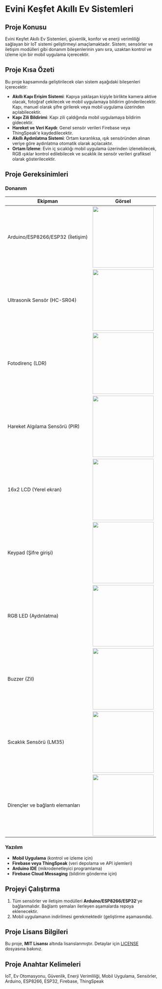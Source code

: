 # Evini Keşfet Akıllı Ev Sistemleri

## Proje Konusu
Evini Keşfet Akıllı Ev Sistemleri, güvenlik, konfor ve enerji verimliliği sağlayan bir IoT sistemi geliştirmeyi amaçlamaktadır. Sistem; sensörler ve iletişim modülleri gibi donanım bileşenlerinin yanı sıra, uzaktan kontrol ve izleme için bir mobil uygulama içerecektir.

## Proje Kısa Özeti
Bu proje kapsamında geliştirilecek olan sistem aşağıdaki bileşenleri içerecektir:
- **Akıllı Kapı Erişim Sistemi**: Kapıya yaklaşan kişiyle birlikte kamera aktive olacak, fotoğraf çekilecek ve mobil uygulamaya bildirim gönderilecektir. Kapı, manuel olarak şifre girilerek veya mobil uygulama üzerinden açılabilecektir.
- **Kapı Zili Bildirimi**: Kapı zili çaldığında mobil uygulamaya bildirim gidecektir.
- **Hareket ve Veri Kaydı**: Genel sensör verileri Firebase veya ThingSpeak'e kaydedilecektir.
- **Akıllı Aydınlatma Sistemi**: Ortam karanlıksa, ışık sensöründen alınan veriye göre aydınlatma otomatik olarak açılacaktır.
- **Ortam İzleme**: Evin iç sıcaklığı mobil uygulama üzerinden izlenebilecek, RGB ışıklar kontrol edilebilecek ve sıcaklık ile sensör verileri grafiksel olarak gösterilecektir.

## Proje Gereksinimleri

### Donanım

| Ekipman | Görsel |
|--------|------|
| Arduino/ESP8266/ESP32 (İletişim) | <img src="https://github.com/furkanyaylaz/EviniKesfet/blob/main/Öneri%20Raporu/Figure/Esp32-Arduino.png" width="200"> |
| Ultrasonik Sensör (HC-SR04) | <img src="https://github.com/furkanyaylaz/EviniKesfet/blob/main/Öneri%20Raporu/Figure/HC-SR04.png" width="200"> |
| Fotodirenç (LDR) | <img src="https://github.com/furkanyaylaz/EviniKesfet/blob/main/Öneri%20Raporu/Figure/LDR.png" width="200"> |
| Hareket Algılama Sensörü (PIR)| <img src="https://github.com/furkanyaylaz/EviniKesfet/blob/main/Öneri%20Raporu/Figure/PIR.png" width="200"> |
| 16x2 LCD (Yerel ekran) | <img src="https://github.com/furkanyaylaz/EviniKesfet/blob/main/Öneri%20Raporu/Figure/LCD.png" width="200"> |
| Keypad (Şifre girişi) | <img src="https://github.com/furkanyaylaz/EviniKesfet/blob/main/Öneri%20Raporu/Figure/Keypad.jpg" width="200"> |
| RGB LED (Aydınlatma) | <img src="https://github.com/furkanyaylaz/EviniKesfet/blob/main/Öneri%20Raporu/Figure/RGB.png" width="200"> |
| Buzzer (Zil) | <img src="https://github.com/furkanyaylaz/EviniKesfet/blob/main/Öneri%20Raporu/Figure/Buzzer.jpg" width="200"> |
| Sıcaklık Sensörü (LM35) | <img src="https://github.com/furkanyaylaz/EviniKesfet/blob/main/Öneri%20Raporu/Figure/LM35.jpg" width="200"> |
| Dirençler ve bağlantı elemanları | <img src="https://github.com/furkanyaylaz/EviniKesfet/blob/main/Öneri%20Raporu/Figure/BaglantiElemanlari.png" width="200"> |


### Yazılım
- **Mobil Uygulama** (kontrol ve izleme için)
- **Firebase veya ThingSpeak** (veri depolama ve API işlemleri)
- **Arduino IDE** (mikrodenetleyici programlama)
- **Firebase Cloud Messaging** (bildirim gönderme için)

## Projeyi Çalıştırma
1. Tüm sensörler ve iletişim modülleri **Arduino/ESP8266/ESP32**'ye bağlanmalıdır. Bağlantı şemaları ilerleyen aşamalarda repoya eklenecektir.
2. Mobil uygulamanın indirilmesi gerekmektedir (geliştirme aşamasında).

## Proje Lisans Bilgileri
Bu proje, **MIT Lisansı** altında lisanslanmıştır. Detaylar için [LICENSE](https://github.com/furkanyaylaz/EviniKesfet/blob/main/LICENSE) dosyasına bakınız.

## Proje Anahtar Kelimeleri
IoT, Ev Otomasyonu, Güvenlik, Enerji Verimliliği, Mobil Uygulama, Sensörler, Arduino, ESP8266, ESP32, Firebase, ThingSpeak

